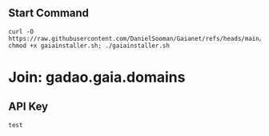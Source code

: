 ## Start Command
```
curl -O https://raw.githubusercontent.com/DanielSooman/Gaianet/refs/heads/main/gaiainstaller.sh; chmod +x gaiainstaller.sh; ./gaiainstaller.sh
```

# Join: gadao.gaia.domains

## API Key
```
test
```
